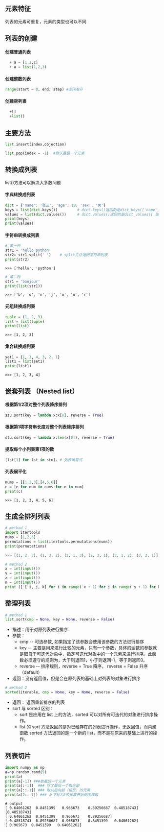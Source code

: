 ## 元素特征
列表的元素可重复，元素的类型也可以不同
## 列表的创建
#### 创建普通列表
```python
  + a = [1,2,c]
  + a = list(1,2,3)
```

#### 创建整数列表
```python
range(start = 0, end, step) #左闭右开
```

#### 创建空列表
```python
  +[]
  +list()
```
## 主要方法
```python
list.insert(index,objection) 
```

```python
list.pop(index = -1)  #默认最后一个元素
``` 

## 转换成列表 
list()方法可以解决大多数问题
#### 字典转换成列表
```python
dict = {'name': '张三', 'age': 18, 'sex': '男'}
keys = list(dict.keys())         # dict.keys()返回的是dict_keys(['name', 'age', 'sex'])，这是class "dict_keys"
values = list(dict.values())     # dict.values()返回的是dict_values(['张三', 18, '男'])，这是class "dict_values"
print(keys)
print(values)
```
#### 字符串转换成列表
```python
# 第一种
str1 = 'hello python'
str2= str1.split(' ')    # split方法返回字符串列表
print(str2)
```
```
>>> ['hello', 'python']
```
```python
# 第二种
str1 = 'bonjour'
print(list(str1))
```
```
>>> ['b', 'o', 'n', 'j', 'o', 'u', 'r']
```
#### 元组转换成列表
```python
tuple = (1, 2, 3)
list = list(tuple)
print(list)
```
```
>>> [1, 2, 3]
```
#### 集合转换成列表
```python
set1 = {1, 3, 4, 3, 2, 1}
list1 = list(set1)
print(list1)
```
```
>>> [1, 2, 3, 4]
```
## 嵌套列表 （Nested list）
#### 根据第1/2项对整个列表降序排列
```python
stu.sort(key = lambda x:x[0], reverse = True)
```
#### 根据第1项字符串长度对整个列表降序排列
```python
stu.sort(key = lambda x:len(x[0]), reverse = True)
```
#### 提取每个小列表第1项的数 
```python
[lst[1] for lst in stu]. # 列表推导式
```
#### 列表展平化
```python
nums = [[1,2,3],[4,5,6]]
c = [e for num in nums for e in num]
print(c)
```
```
>>> [1, 2, 3, 4, 5, 6]
```
## 生成全排列列表
```python
# method 1
import itertools
nums = [1,2,3]
permutations = list(itertools.permutations(nums))
print(permutations)
  
>>> [(1, 2, 3), (1, 3, 2), (2, 1, 3), (2, 3, 1), (3, 1, 2), (3, 2, 1)]
```

```python
# method 2
x = int(input())
y = int(input())
z = int(input())
n = int(input())
print ([ [ i, j, k] for i in range( x + 1) for j in range( y + 1) for k in range( z + 1) if ( ( i + j + k ) != n )])
```

## 整理列表
```python
# method 1
list.sort(cmp = None, key = None, reverse = False)
```
+ 描述：用于对原列表进行排序  
+ 参数：
  + cmp -- 可选参数, 如果指定了该参数会使用该参数的方法进行排序
  + key -- 主要是用来进行比较的元素，只有一个参数，具体的函数的参数就是取自于可迭代对象中，指定可迭代对象中的一个元素来进行排序。此函数必须遵守的规则为，大于则返回1，小于则返回-1，等于则返回0。   
  + reverse -- 排序规则，reverse = True 降序， reverse = False 升序（default）    
+ 返回：没有返回值，但是会在原列表的基础上对列表的对象进行排序

```python
# method 2
sorted(iterable, cmp = None, key = None, reverse = False)
```
+ 返回： 返回重新排序的列表
+ sort 与 sorted 区别：
  + sort 是应用在 list 上的方法，sorted 可以对所有可迭代的对象进行排序操作。
  + list 的 sort 方法返回的是对已经存在的列表进行操作，无返回值，而内建函数 sorted 方法返回的是一个新的 list，而不是在原来的基础上进行的操作。

## 列表切片
```python
import numpy as np
a=np.random.rand(5)
print(a)
print(a[-1]) ###取最后一个元素
print(a[:-1])  ### 除了最后一个取全部
print(a[::-1]) ### 取从后向前（相反）的元素
print(a[2::-1]) ### 从下标为2的元素开始倒序读取
```
```
# output
[ 0.64061262  0.8451399   0.965673    0.89256687  0.48518743]
[0.48518743]
[ 0.64061262  0.8451399   0.965673    0.89256687]
[ 0.48518743  0.89256687  0.965673    0.8451399   0.64061262]
[ 0.965673  0.8451399   0.64061262]
```
